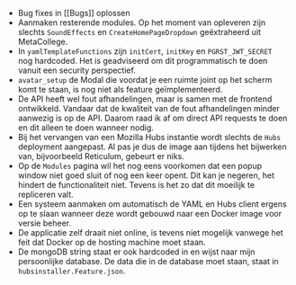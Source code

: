- Bug fixes in [[Bugs]] oplossen
- Aanmaken resterende modules. Op het moment van opleveren zijn slechts `SoundEffects` en `CreateHomePageDropdown` geëxtraheerd uit MetaCollege.
- In `yamlTemplateFunctions` zijn `initCert`, `initKey` en `PGRST_JWT_SECRET` nog hardcoded. Het is geadviseerd om dit programmatisch te doen vanuit een security perspectief.
- `avatar_setup` de Modal die voordat je een ruimte joint op het scherm komt te staan, is nog niet als feature geïmplementeerd.
- De API heeft wel fout afhandelingen, maar is samen met de frontend ontwikkeld. Vandaar dat de kwaliteit van de fout afhandelingen minder aanwezig is op de API. Daarom raad ik af om direct API requests te doen en dit alleen te doen wanneer nodig.
- Bij het vervangen van een Mozilla Hubs instantie wordt slechts de `Hubs` deployment aangepast. Al pas je dus de image aan tijdens het bijwerken van, bijvoorbeeld Reticulum, gebeurt er niks.
- Op de `Modules` pagina wil het nog eens voorkomen dat een popup window niet goed sluit of nog een keer opent. Dit kan je negeren, het hindert de functionaliteit niet. Tevens is het zo dat dit moeilijk te repliceren valt.
- Een systeem aanmaken om automatisch de YAML en Hubs client ergens op te slaan wanneer deze wordt gebouwd naar een Docker image voor versie beheer.
- De applicatie zelf draait niet online, is tevens niet mogelijk vanwege het feit dat Docker op de hosting machine moet staan.
- De mongoDB string staat er ook hardcoded in en wijst naar mijn persoonlijke database. De data die in de database moet staan, staat in `hubsinstaller.Feature.json`.
